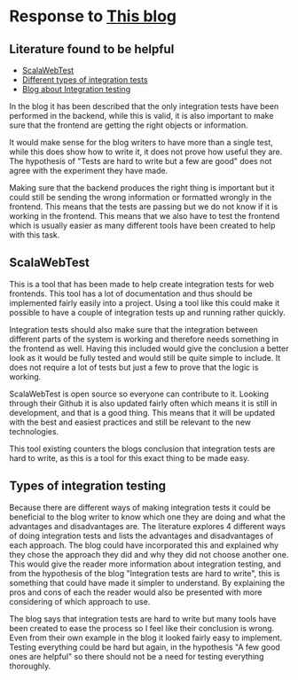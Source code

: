 # Response to [This blog](https://github.com/Wealon11/UFO/blob/master/UFO.Blog.Entry.-.review.final.pdf)

## Literature found to be helpful
- [ScalaWebTest](https://www.scalawebtest.org/documentation.html)
- [Different types of integration tests](https://www.educba.com/integration-testing/)
- [Blog about Integration testing](https://fullstackmark.com/post/20/painless-integration-testing-with-aspnet-core-web-api)

In the blog it has been described that the only integration tests have been performed in the backend, while this is valid, it is also important to make sure that the frontend are getting the right objects or information.

It would make sense for the blog writers to have more than a single test, while this does show how to write it, it does not prove how useful they are. The hypothesis of "Tests are hard to write but a few are good" does not agree with the experiment they have made.

Making sure that the backend produces the right thing is important but it could still be sending the wrong information or formatted wrongly in the frontend. This means that the tests are passing but we do not know if it is working in the frontend. This means that we also have to test the frontend which is usually easier as many different tools have been created to help with this task.

## ScalaWebTest
This is a tool that has been made to help create integration tests for web frontends. This tool has a lot of documentation and thus should be implemented fairly easily into a project.
Using a tool like this could make it possible to have a couple of integration tests up and running rather quickly.

Integration tests should also make sure that the integration between different parts of the system is working and therefore needs something in the frontend as well. Having this included would give the conclusion a better look as it would be fully tested and would still be quite simple to include. It does not require a lot of tests but just a few to prove that the logic is working.

ScalaWebTest is open source so everyone can contribute to it. Looking through their Github it is also updated fairly often which means it is still in development, and that is a good thing. This means that it will be updated with the best and easiest practices and still be relevant to the new technologies.

This tool existing counters the blogs conclusion that integration tests are hard to write, as this is a tool for this exact thing to be made easy.

## Types of integration testing
Because there are different ways of making integration tests it could be beneficial to the blog writer to know which one they are doing and what the advantages and disadvantages are.
The literature explores 4 different ways of doing integration tests and lists the advantages and disadvantages of each approach.
The blog could have incorporated this and explained why they chose the approach they did and why they did not choose another one. This would give the reader more information about integration testing, and from the hypothesis of the blog "Integration tests are hard to write", this is something that could have made it simpler to understand. By explaining the pros and cons of each the reader would also be presented with more considering of which approach to use.

The blog says that integration tests are hard to write but many tools have been created to ease the process so I feel like their conclusion is wrong. Even from their own example in the blog it looked fairly easy to implement. Testing everything could be hard but again, in the hypothesis "A few good ones are helpful" so there should not be a need for testing everything thoroughly.
